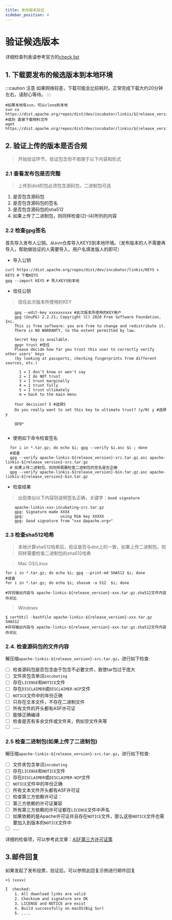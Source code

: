 ```yaml
---
title: 发布版本验证
sidebar_position: 4
---
```

# 验证候选版本

详细检查列表请参考官方的[check list](https://cwiki.apache.org/confluence/display/INCUBATOR/Incubator+Release+Checklist)

## 1. 下载要发布的候选版本到本地环境
:::caution 注意
如果网络较差，下载可能会比较耗时。正常完成下载大约20分钟左右，请耐心等待。
:::
```shell
#如果本地有svn，可以clone到本地 
svn co https://dist.apache.org/repos/dist/dev/incubator/linkis/${release_version}-${rc_version}/
#或则 直接下载物料文件
wget https://dist.apache.org/repos/dist/dev/incubator/linkis/${release_version}-${rc_version}/xxx.xxx

```
## 2. 验证上传的版本是否合规
> 开始验证环节，验证包含但不局限于以下内容和形式

### 2.1 查看发布包是否完整
> 上传到dist的包必须包含源码包，二进制包可选

1. 是否包含源码包
2. 是否包含源码包的签名
3. 是否包含源码包的sha512
4. 如果上传了二进制包，则同样检查(2)-(4)所列的内容

### 2.2 检查gpg签名
首先导入发布人公钥。从svn仓库导入KEYS到本地环境。（发布版本的人不需要再导入，帮助做验证的人需要导入，用户名填发版人的即可）

- 导入公钥
```shell
curl https://dist.apache.org/repos/dist/dev/incubator/linkis/KEYS > KEYS # 下载KEYS
gpg --import KEYS # 导入KEYS到本地
```
- 信任公钥
> 信任此次版本所使用的KEY
```shell
    gpg --edit-key xxxxxxxxxx #此次版本所使用的KEY用户
    gpg (GnuPG) 2.2.21; Copyright (C) 2020 Free Software Foundation, Inc.
    This is free software: you are free to change and redistribute it.
    There is NO WARRANTY, to the extent permitted by law.
    
    Secret key is available.
    gpg> trust #信任
    Please decide how far you trust this user to correctly verify other users' keys
    (by looking at passports, checking fingerprints from different sources, etc.)
    
      1 = I don't know or won't say
      2 = I do NOT trust
      3 = I trust marginally
      4 = I trust fully
      5 = I trust ultimately
      m = back to the main menu
    
    Your decision? 5 #选择5
    Do you really want to set this key to ultimate trust? (y/N) y #选择y
                                                                
    gpg> 
         
```
- 使用如下命令检查签名
```shell
  for i in *.tar.gz; do echo $i; gpg --verify $i.asc $i ; done
  #或者
  gpg --verify apache-linkis-${release_version}-src.tar.gz.asc apache-linkis-${release_version}-src.tar.gz
  # 如果上传二进制包，则同样需要检查二进制包的签名是否正确
  gpg --verify apache-linkis-${release_version}-bin.tar.gz.asc apache-linkis-${release_version}-bin.tar.gz
```
- 检查结果

> 出现类似以下内容则说明签名正确，关键字：**`Good signature`**
```shell
    apache-linkis-xxx-incubating-src.tar.gz
    gpg: Signature made XXXX
    gpg:                using RSA key XXXXX
    gpg: Good signature from "xxx @apache.org>"
```

### 2.3 检查sha512哈希
> 本地计算sha512哈希后，验证是否与dist上的一致，如果上传二进制包，则同样需要检查二进制包的sha512哈希

> Mac OS/Linux

```shell
for i in *.tar.gz; do echo $i; gpg --print-md SHA512 $i; done
#或者
for i in *.tar.gz; do echo $i; shasum -a 512  $i; done

#并将输出内容与 apache-linkis-${release_version}-xxx.tar.gz.sha512文件内容作对比

```


> Windows

```shell
$ certUtil -hashfile apache-linkis-${release_version}-xxx.tar.gz SHA512
#并将输出内容与 apache-linkis-${release_version}-xxx.tar.gz.sha512文件内容作对比
```


### 2.4. 检查源码包的文件内容

解压缩`apache-linkis-${release_version}-src.tar.gz`，进行如下检查:

- [ ] 检查源码包是否包含由于包含不必要文件，致使tar包过于庞大
- [ ] 文件夹包含单词`incubating`
- [ ] 存在`LICENSE`和`NOTICE`文件
- [ ] 存在`DISCLAIMER`或`DISCLAIMER-WIP`文件
- [ ] `NOTICE`文件中的年份正确
- [ ] 只存在文本文件，不存在二进制文件
- [ ] 所有文件的开头都有ASF许可证
- [ ] 能够正确编译
- [ ] 检查是否有多余文件或文件夹，例如空文件夹等
- [ ] .....

### 2.5 检查二进制包(如果上传了二进制包)
解压缩`apache-linkis-${release_version}-src.tar.gz`，进行如下检查:

- [ ] 文件夹包含单词`incubating`
- [ ] 存在`LICENSE`和`NOTICE`文件
- [ ] 存在`DISCLAIMER`或`DISCLAIMER-WIP`文件
- [ ] `NOTICE`文件中的年份正确
- [ ] 所有文本文件开头都有ASF许可证
- [ ] 检查第三方依赖许可证：
- [ ] 第三方依赖的许可证兼容
- [ ] 所有第三方依赖的许可证都在`LICENSE`文件中声名
- [ ] 如果依赖的是Apache许可证并且存在`NOTICE`文件，那么这些`NOTICE`文件也需要加入到版本的`NOTICE`文件中
- [ ] .....

详细的检查项，可以参考此文章：[ASF第三方许可证策](https://apache.org/legal/resolved.html)
 
## 3.邮件回复 
如果发起了发布投票，验证后，可以参照此回复示例进行邮件回复

```html
+1 (xxxx)

I  checked:
    1. All download links are valid
    2. Checksum and signature are OK
    3. LICENSE and NOTICE are exist
    4. Build successfully on macOS(Big Sur) 
    5. ....
```